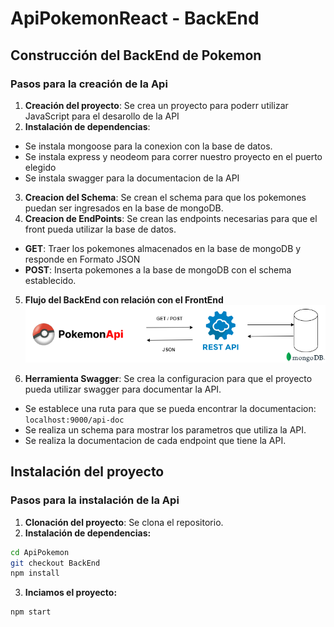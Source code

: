 # ApiPokemonReact - BackEnd 

## Construcción del BackEnd de Pokemon

### Pasos para la creación de la Api

1. **Creación del proyecto**: Se crea un proyecto para poderr utilizar JavaScript para el desarollo de la API
2. **Instalación de dependencias**: 
  -  Se instala mongoose para la conexion con la base de datos.
  -  Se instala express y neodeom para correr nuestro proyecto en el puerto elegido
  -  Se instala swagger para la documentacion de la API
3. **Creacion del Schema**: Se crean el schema para que los pokemones puedan ser ingresados en la base de mongoDB.
4. **Creacion de EndPoints**: Se crean las endpoints necesarias para que el front pueda utilizar la base de datos.
  - **GET**: Traer los pokemones almacenados en la base de mongoDB y responde en Formato JSON
  - **POST**: Inserta pokemones a la base de mongoDB con el schema establecido.
 
5. **Flujo del BackEnd con relación con el FrontEnd**
![Flujo de Api Rest](https://github.com/Chriss78Vera/ApiPokemonReact/blob/3f9a575bc8df15ce9f9ff3ac702a89caeea5965d/public/ApiRest.png "Flujo de la ApiRest")

6. **Herramienta Swagger**: Se crea la configuracion para que el proyecto pueda utilizar swagger para documentar la API.
  - Se establece una ruta para que se pueda encontrar la documentacion: ```localhost:9000/api-doc```
  - Se realiza un schema para mostrar los parametros que utiliza la API.
  - Se realiza la documentacion de cada endpoint que tiene la API.
  
## Instalación del proyecto
### Pasos para la instalación de la Api
1. **Clonación del proyecto**: Se clona el repositorio.
2. **Instalación de dependencias:** 
  ```bash
  cd ApiPokemon
  git checkout BackEnd
  npm install 
  ```
3. **Inciamos el proyecto:** 
  ```bash
  npm start
  ```
